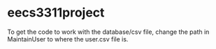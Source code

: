 # eecs3311project

To get the code to work with the database/csv file, change the path in MaintainUser to where the user.csv file is.
